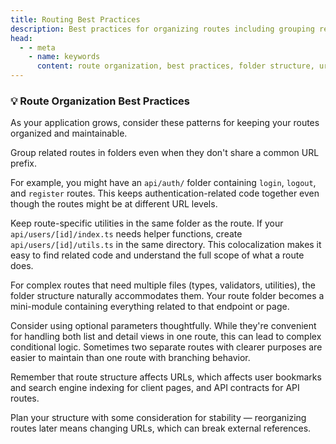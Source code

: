 ```yaml
---
title: Routing Best Practices
description: Best practices for organizing routes including grouping related endpoints, colocalizing utilities, handling optional parameters, and maintaining stable URL structures.
head:
  - - meta
    - name: keywords
      content: route organization, best practices, folder structure, url stability, route colocalization, api contracts, seo friendly urls
---
```


### 💡 Route Organization Best Practices

As your application grows, consider these patterns for keeping your routes organized and maintainable.

Group related routes in folders even when they don't share a common URL prefix.

For example, you might have an `api/auth/` folder containing `login`, `logout`, and `register` routes.
This keeps authentication-related code together even though the routes might be at different URL levels.

Keep route-specific utilities in the same folder as the route.
If your `api/users/[id]/index.ts` needs helper functions, create `api/users/[id]/utils.ts` in the same directory.
This colocalization makes it easy to find related code and understand the full scope of what a route does.

For complex routes that need multiple files (types, validators, utilities),
the folder structure naturally accommodates them.
Your route folder becomes a mini-module containing everything related to that endpoint or page.

Consider using optional parameters thoughtfully.
While they're convenient for handling both list and detail views in one route,
this can lead to complex conditional logic.
Sometimes two separate routes with clearer purposes are easier to maintain than one route with branching behavior.

Remember that route structure affects URLs, which affects user bookmarks and search engine indexing for client pages,
and API contracts for API routes.

Plan your structure with some consideration for stability —
reorganizing routes later means changing URLs, which can break external references.


